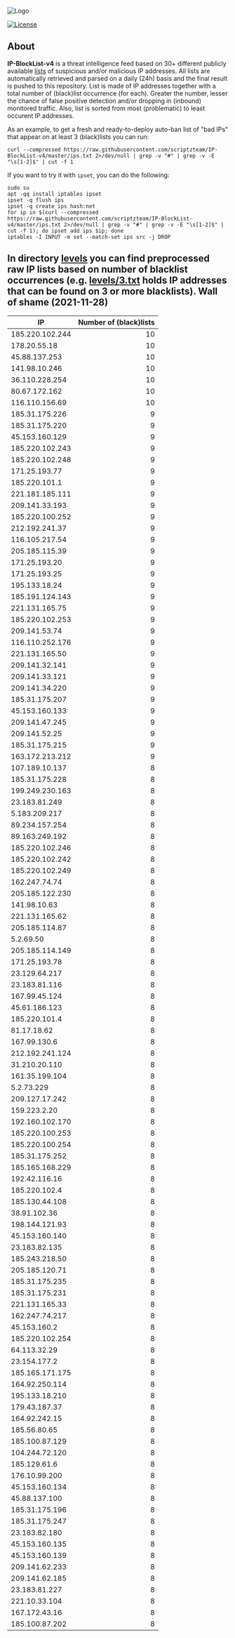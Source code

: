 ![Logo](https://i.imgur.com/PyKLAe7.png)

[![License](https://img.shields.io/badge/license-The_Unlicense-red.svg)](https://unlicense.org/)

About
----

**IP-BlockList-v4** is a threat intelligence feed based on 30+ different publicly available [lists](https://github.com/stamparm/maltrail) of suspicious and/or malicious IP addresses. All lists are automatically retrieved and parsed on a daily (24h) basis and the final result is pushed to this repository. List is made of IP addresses together with a total number of (black)list occurrence (for each). Greater the number, lesser the chance of false positive detection and/or dropping in (inbound) monitored traffic. Also, list is sorted from most (problematic) to least occurent IP addresses.

As an example, to get a fresh and ready-to-deploy auto-ban list of "bad IPs" that appear on at least 3 (black)lists you can run:

```
curl --compressed https://raw.githubusercontent.com/scriptzteam/IP-BlockList-v4/master/ips.txt 2>/dev/null | grep -v "#" | grep -v -E "\s[1-2]$" | cut -f 1
```

If you want to try it with `ipset`, you can do the following:

```
sudo su
apt -qq install iptables ipset
ipset -q flush ips
ipset -q create ips hash:net
for ip in $(curl --compressed https://raw.githubusercontent.com/scriptzteam/IP-BlockList-v4/master/ips.txt 2>/dev/null | grep -v "#" | grep -v -E "\s[1-2]$" | cut -f 1); do ipset add ips $ip; done
iptables -I INPUT -m set --match-set ips src -j DROP
```

In directory [levels](levels) you can find preprocessed raw IP lists based on number of blacklist occurrences (e.g. [levels/3.txt](levels/3.txt) holds IP addresses that can be found on 3 or more blacklists).
Wall of shame (2021-11-28)
----

|IP|Number of (black)lists|
|---|--:|
185.220.102.244|10
178.20.55.18|10
45.88.137.253|10
141.98.10.246|10
36.110.228.254|10
80.67.172.162|10
116.110.156.69|10
185.31.175.226|9
185.31.175.220|9
45.153.160.129|9
185.220.102.243|9
185.220.102.248|9
171.25.193.77|9
185.220.101.1|9
221.181.185.111|9
209.141.33.193|9
185.220.100.252|9
212.192.241.37|9
116.105.217.54|9
205.185.115.39|9
171.25.193.20|9
171.25.193.25|9
195.133.18.24|9
185.191.124.143|9
221.131.165.75|9
185.220.102.253|9
209.141.53.74|9
116.110.252.176|9
221.131.165.50|9
209.141.32.141|9
209.141.33.121|9
209.141.34.220|9
185.31.175.207|9
45.153.160.133|9
209.141.47.245|9
209.141.52.25|9
185.31.175.215|9
163.172.213.212|9
107.189.10.137|8
185.31.175.228|8
199.249.230.163|8
23.183.81.249|8
5.183.209.217|8
89.234.157.254|8
89.163.249.192|8
185.220.102.246|8
185.220.102.242|8
185.220.102.249|8
162.247.74.74|8
205.185.122.230|8
141.98.10.63|8
221.131.165.62|8
205.185.114.87|8
5.2.69.50|8
205.185.114.149|8
171.25.193.78|8
23.129.64.217|8
23.183.81.116|8
167.99.45.124|8
45.61.186.123|8
185.220.101.4|8
81.17.18.62|8
167.99.130.6|8
212.192.241.124|8
31.210.20.110|8
161.35.199.104|8
5.2.73.229|8
209.127.17.242|8
159.223.2.20|8
192.160.102.170|8
185.220.100.253|8
185.220.100.254|8
185.31.175.252|8
185.165.168.229|8
192.42.116.16|8
185.220.102.4|8
185.130.44.108|8
38.91.102.36|8
198.144.121.93|8
45.153.160.140|8
23.183.82.135|8
185.243.218.50|8
205.185.120.71|8
185.31.175.235|8
185.31.175.231|8
221.131.165.33|8
162.247.74.217|8
45.153.160.2|8
185.220.102.254|8
64.113.32.29|8
23.154.177.2|8
185.165.171.175|8
164.92.250.114|8
195.133.18.210|8
179.43.187.37|8
164.92.242.15|8
185.56.80.65|8
185.100.87.129|8
104.244.72.120|8
185.129.61.6|8
176.10.99.200|8
45.153.160.134|8
45.88.137.100|8
185.31.175.196|8
185.31.175.247|8
23.183.82.180|8
45.153.160.135|8
45.153.160.139|8
209.141.62.233|8
209.141.62.185|8
23.183.81.227|8
221.10.33.104|8
167.172.43.16|8
185.100.87.202|8
